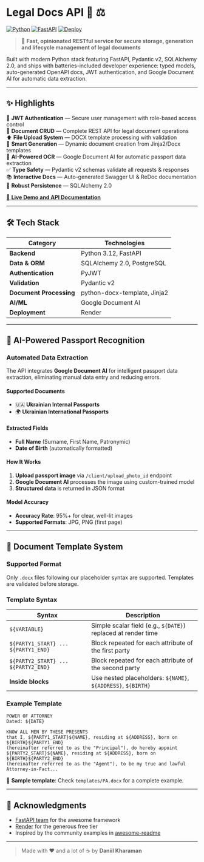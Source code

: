 # Legal Docs API 📄 ⚖️ 

[![Python](https://img.shields.io/badge/Python-3.12-blue.svg)](https://python.org)
[![FastAPI](https://img.shields.io/badge/FastAPI-0.104+-green.svg)](https://fastapi.tiangolo.com)
[![Deploy](https://img.shields.io/badge/deploy-Render-purple.svg)](https://render.com)

> 🚀 **Fast, opinionated RESTful service for secure storage, generation and lifecycle management of legal documents**

Built with modern Python stack featuring FastAPI, Pydantic v2, SQLAlchemy 2.0, and ships with batteries-included developer experience: typed models, auto-generated OpenAPI docs, JWT authentication, and Google Document AI for automatic data extraction.

---

## ✨ Highlights

🔐 **JWT Authentication** — Secure user management with role-based access control  
📄 **Document CRUD** — Complete REST API for legal document operations  
⬆️ **File Upload System** — DOCX template processing with validation  
📝 **Smart Generation** — Dynamic document creation from Jinja2/Docx templates  
🤖 **AI-Powered OCR** — Google Document AI for automatic passport data extraction  
✅ **Type Safety** — Pydantic v2 schemas validate all requests & responses  
📚 **Interactive Docs** — Auto-generated Swagger UI & ReDoc documentation  
💾 **Robust Persistence** — SQLAlchemy 2.0 
 

[🔗 **Live Demo and API Documentation**](https://legal-docs-api.onrender.com/docs)

---

## 🛠️ Tech Stack

| Category | Technologies                 |
|----------|------------------------------|
| **Backend** | Python 3.12, FastAPI         |
| **Data & ORM** | SQLAlchemy 2.0, PostgreSQL   |
| **Authentication** | PyJWT                        |
| **Validation** | Pydantic v2                  |
| **Document Processing** | python-docx-template, Jinja2 |
| **AI/ML** | Google Document AI           |
| **Deployment** | Render                       |


---

## 🤖 AI-Powered Passport Recognition

### Automated Data Extraction
The API integrates **Google Document AI** for intelligent passport data extraction, eliminating manual data entry and reducing errors.

#### Supported Documents
- 🇺🇦 **Ukrainian Internal Passports**
- 🌍 **Ukrainian International Passports**

#### Extracted Fields
- **Full Name** (Surname, First Name, Patronymic)
- **Date of Birth** (automatically formatted)

#### How It Works

1. **Upload passport image** via `/client/upload_photo_id` endpoint
2. **Google Document AI** processes the image using custom-trained model
3. **Structured data** is returned in JSON format


#### Model Accuracy

- **Accuracy Rate**: 95%+ for clear, well-lit images
- **Supported Formats**: JPG, PNG (first page)

---

## 📄 Document Template System

### Supported Format
Only `.docx` files following our placeholder syntax are supported. Templates are validated before storage.

### Template Syntax

| Syntax | Description |
|--------|-------------|
| `${VARIABLE}` | Simple scalar field (e.g., `${DATE}`) replaced at render time |
| `${PARTY1_START} ... ${PARTY1_END}` | Block repeated for each attribute of the first party |
| `${PARTY2_START} ... ${PARTY2_END}` | Block repeated for each attribute of the second party |
| **Inside blocks** | Use nested placeholders: `${NAME}`, `${ADDRESS}`, `${BIRTH}` |

### Example Template

```
POWER OF ATTORNEY
Dated: ${DATE}

KNOW ALL MEN BY THESE PRESENTS
that I, ${PARTY1_START}${NAME}, residing at ${ADDRESS}, born on ${BIRTH}${PARTY1_END}
(hereinafter referred to as the "Principal"), do hereby appoint
${PARTY2_START}${NAME}, residing at ${ADDRESS}, born on ${BIRTH}${PARTY2_END}
(hereinafter referred to as the "Agent"), to be my true and lawful Attorney-in-Fact...
```

📁 **Sample template**: Check `templates/PA.docx` for a complete example.

---



## 🙏 Acknowledgments

- [FastAPI team](https://fastapi.tiangolo.com/) for the awesome framework
- [Render](https://render.com) for the generous free tier
- Inspired by the community examples in [awesome-readme](https://github.com/matiassingers/awesome-readme)

---

> Made with ❤️ and a lot of ☕️ by **Daniil Kharaman**